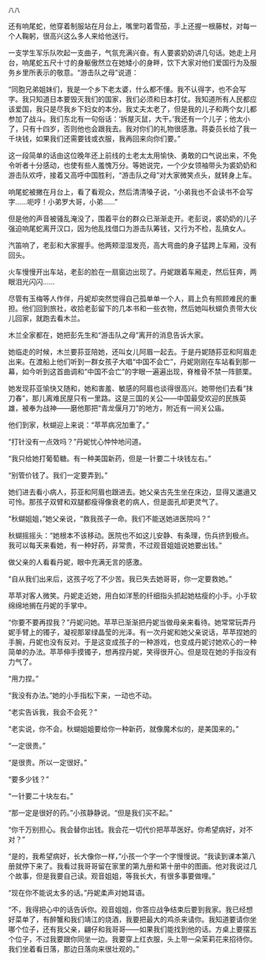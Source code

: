     八八 

   还有响尾蛇，他穿着制服站在月台上，嘴里叼着雪茄，手上还握一根藤杖，对每一个人鞠躬，很高兴这么多人来给他送行。

   一支学生军乐队吹起一支曲子，气氛充满兴奋。有人要裘奶奶讲几句话。她走上月台，响尾蛇五尺十寸的身躯傲然立在她矮小的身畔，饮下大家对他们爱国行为及服务乡里所表示的敬意。“游击队之母”说道：

   “同胞兄弟姐妹们，我是一个乡下老太婆，什么都不懂。我不认得字，也不会写字。我只知道日本要毁灭我们的国家，我们必须和日本打仗。我知道所有人民都应该爱国，我只是尽我乡下妇女的本分。我丈夫太老了，但是我的儿子和两个女儿都参加了战斗。我们东北有一句俗话：‘拆屋灭鼠，大干。’我还有一个儿子；他太小了，只有十四岁，否则他也会跟我去。我对你们的礼物很感激。蒋委员长给了我一千块钱，如果我们还需要钱或衣服，我再回来向你们要。”

   这一段简单的话由这位晚年还上前线的土老太太用愉快、勇敢的口气说出来，不免令听者十分感动，也使有些人羞愧万分。等她说完，一个少女领袖带头为裘奶奶和游击队欢呼，接着又高呼中国胜利，“游击队之母”对大家微笑点头，就转身上车。

   响尾蛇被撇在月台上，看了看观众，然后清清嗓子说，“小弟我也不会读书不会写字……呃哼！小弟罗大哥，小弟……”

   但是他的声音被骚乱淹没了，围着平台的群众已渐渐走开。老彭说，裘奶奶的儿子强迫响尾蛇离开汉口，因为他乱找借口为游击队筹钱，又行为不检，乱搞女人。

   汽笛响了，老彭和大家握手。他两颊湿湿发亮，高大弯曲的身子猛跨上车厢，没有回头。

   火车慢慢开出车站，老彭的脸在一扇窗边出现了。丹妮跟着车厢走，然后狂奔，两眼泪光闪闪……

   尽管有玉梅等人作伴，丹妮却突然觉得自己孤单单一个人，肩上负有照顾难民的重担。他们回到旅社，收拾老彭留下的几本书和一些衣物，然后她叫秋蝴负责带大伙儿回家，就跑去看木兰。

   木兰全家都在，她把彭先生和“游击队之母”离开的消息告诉大家。

   她临走的时候，木兰要荪亚陪她，还叫女儿阿眉一起去。于是丹妮随荪亚和阿眉走出来。在渡船上他们听到一群女孩子大唱“中国不会亡”，丹妮刚刚在车站看到那一幕，如今听到这首曲调和“中国不会亡”的字眼一遍遍出现，脊椎骨不禁一阵颤栗。

   她发现荪亚愉快又随和，她和害羞、敏感的阿眉也谈得很高兴。她带他们去看“抹刀春”，那儿离难民屋只有一里路。这是三国的关公——中国最受欢迎的民族英雄，被奉为战神——磨他那把“青龙偃月刀”的地方，附近有一间关公庙。

   他们到家，秋蝴迎上来说：“苹苹病况加重了。”

   “打针没有一点效吗？”丹妮忧心忡忡地问道。

   “我只给她打葡萄糖。有一种美国新药，但是一针要二十块钱左右。”

   “别管价钱了。我们一定要弄到。”

   她们进去看小病人，荪亚和阿眉也跟进去。她父亲古先生坐在床边，显得又邋遢又可怜。那孩子双臂和双腿都瘦得像衰老的病人，但是面孔却更灵气了。

   “秋蝴姐姐，”她父亲说，“救我孩子一命。我们不能送她进医院吗？”

   秋蝴摇摇头：“她根本不该移动。医院也不如这儿安静、有条理，伤兵挤到极点。我可以每天来看她，有一种好药，非常贵，不过观音姐姐说她要出钱。”

   做父亲的人看看丹妮，眼中充满无言的感激。

   “自从我们出来后，这孩子吃了不少苦。我已失去她哥哥，你一定要救她。”

   苹苹对客人微笑。丹妮走近她，用白如洋葱的纤细指头抓起她枯瘦的小手。小手软绵绵地搁在丹妮的手掌中。

   “你要不要再捏我？”丹妮问她。苹苹已渐渐把丹妮当做母亲来看待。她常常玩弄丹妮手臂上的镯子，凝视那翠绿晶莹的光泽。有一次丹妮和她父亲说话，苹苹捏她的手腕，丹妮也没有反对。于是这变成孩子的一种游戏，也变成丹妮讨她欢心的一种简单的办法。苹苹伸手摸镯子，想再捏丹妮，笑得很开心。但是现在她的手指没有力气了。

   “用力捏。”

   “我没有办法。”她的小手指松下来，一动也不动。

   “老实告诉我，我会不会死？”

   “老实说，你不会。秋蝴姐姐要给你一种新药，就像魔术似的，是美国来的。”

   “一定很贵。”

   “是很贵。所以一定很好。”

   “要多少钱？”

   “一针要二十块左右。”

   “那一定是很好的药。”小孩静静说。“但是我们买不起。”

   “你千万别担心。我会替你出钱。我会花一切代价把苹苹医好。你希望病好，对不对？”

   “是的，我希望病好，长大像你一样，”小孩一个字一个字慢慢说。“我读到课本第八册就停下来了。我看过我哥哥留在家里的第九册和第十册中的图画。他对我说过几个故事，但是我要自己读。观音姐姐，等我长大，有很多事要做哩。”

   “现在你不能说太多的话。”丹妮柔声对她耳语。

   “不，我得把心中的话告诉你。观音姐姐，你答应战争结束后要到我家。我已经想好菜单了，有醉蟹和我们靖江的烧酒，我要把最大的鸡杀来请你。我知道要请你坐哪个位子，还有我父亲，翩仔和我哥哥——如果我们能找到他的话。方桌上要摆五个位子，不过我要跟你同坐一边。我要穿上红衣服，头上带一朵茉莉花来招待你。我们坐着看日落，那边日落向来很壮观的。”


